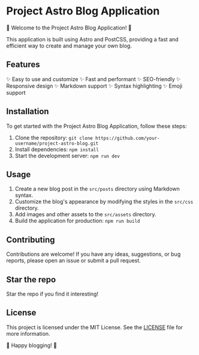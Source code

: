 # Project Astro Blog Application

🚀 Welcome to the Project Astro Blog Application! 🌟

This application is built using Astro and PostCSS, providing a fast and efficient way to create and manage your own blog.

## Features

✨ Easy to use and customize
✨ Fast and performant
✨ SEO-friendly
✨ Responsive design
✨ Markdown support
✨ Syntax highlighting
✨ Emoji support

## Installation

To get started with the Project Astro Blog Application, follow these steps:

1. Clone the repository: `git clone https://github.com/your-username/project-astro-blog.git`
2. Install dependencies: `npm install`
3. Start the development server: `npm run dev`

## Usage

1. Create a new blog post in the `src/posts` directory using Markdown syntax.
2. Customize the blog's appearance by modifying the styles in the `src/css` directory.
3. Add images and other assets to the `src/assets` directory.
4. Build the application for production: `npm run build`

## Contributing

Contributions are welcome! If you have any ideas, suggestions, or bug reports, please open an issue or submit a pull request.

## Star the repo

Star the repo if you find it interesting!

## License

This project is licensed under the MIT License. See the [LICENSE](LICENSE) file for more information.

🌟 Happy blogging! 🌟
